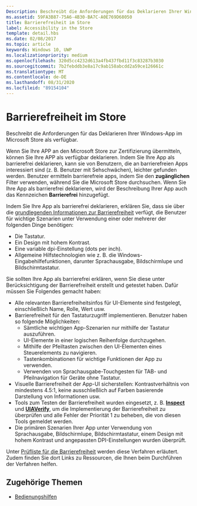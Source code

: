 ```yaml
---
Description: Beschreibt die Anforderungen für das Deklarieren Ihrer Windows-App im Microsoft Store als verfügbar.
ms.assetid: 59FA3B87-75A6-4B30-BA7C-A0E769D68050
title: Barrierefreiheit im Store
label: Accessibility in the Store
template: detail.hbs
ms.date: 02/08/2017
ms.topic: article
keywords: Windows 10, UWP
ms.localizationpriority: medium
ms.openlocfilehash: 320d5cc4232d613a4fb437fbd11f3c83287b3030
ms.sourcegitcommit: 7b2febddb3e8a17c9ab158abcdd2a59ce126661c
ms.translationtype: MT
ms.contentlocale: de-DE
ms.lasthandoff: 08/31/2020
ms.locfileid: "89154104"
---
```

# <a name="accessibility-in-the-store"></a>Barrierefreiheit im Store  



Beschreibt die Anforderungen für das Deklarieren Ihrer Windows-App im Microsoft Store als verfügbar.

Wenn Sie Ihre APP an den Microsoft Store zur Zertifizierung übermitteln, können Sie Ihre APP als verfügbar deklarieren. Indem Sie Ihre App als barrierefrei deklarieren, kann sie von Benutzern, die an barrierefreien Apps interessiert sind (z. B. Benutzer mit Sehschwächen), leichter gefunden werden. Benutzer ermitteln barrierefreie apps, indem Sie den **zugänglichen** Filter verwenden, während Sie die Microsoft Store durchsuchen. Wenn Sie Ihre App als barrierefrei deklarieren, wird der Beschreibung Ihrer App auch das Kennzeichen **Barrierefrei** hinzugefügt.

Indem Sie Ihre App als barrierefrei deklarieren, erklären Sie, dass sie über die [grundlegenden Informationen zur Barrierefreiheit](basic-accessibility-information.md) verfügt, die Benutzer für wichtige Szenarien unter Verwendung einer oder mehrerer der folgenden Dinge benötigen:

* Die Tastatur.
* Ein Design mit hohem Kontrast.
* Eine variable dpi-Einstellung (dots per inch).
* Allgemeine Hilfstechnologien wie z. B. die Windows-Eingabehilfefunktionen, darunter Sprachausgabe, Bildschirmlupe und Bildschirmtastatur.

Sie sollten Ihre App als barrierefrei erklären, wenn Sie diese unter Berücksichtigung der Barrierefreiheit erstellt und getestet haben. Dafür müssen Sie Folgendes gemacht haben:

* Alle relevanten Barrierefreiheitsinfos für UI-Elemente sind festgelegt, einschließlich Name, Rolle, Wert usw.
* Barrierefreiheit für den Tastaturzugriff implementieren. Benutzer haben so folgende Möglichkeiten:
    * Sämtliche wichtigen App-Szenarien nur mithilfe der Tastatur auszuführen.
    * UI-Elemente in einer logischen Reihenfolge durchzugehen.
    * Mithilfe der Pfeiltasten zwischen den UI-Elementen eines Steuerelements zu navigieren.
    * Tastenkombinationen für wichtige Funktionen der App zu verwenden.
    * Verwenden von Sprachausgabe-Touchgesten für TAB- und Pfeilnavigation für Geräte ohne Tastatur.
* Visuelle Barrierefreiheit der App-UI sicherstellen: Kontrastverhältnis von mindestens 4.5:1, keine ausschließlich auf Farben basierende Darstellung von Informationen usw.
* Tools zum Testen der Barrierefreiheit wurden eingesetzt, z. B. [**Inspect**](/windows/desktop/WinAuto/inspect-objects) und [**UIAVerify**](/windows/desktop/WinAuto/ui-automation-verify), um die Implementierung der Barrierefreiheit zu überprüfen und alle Fehler der Priorität 1 zu beheben, die von diesen Tools gemeldet werden.
* Die primären Szenarien Ihrer App unter Verwendung von Sprachausgabe, Bildschirmlupe, Bildschirmtastatur, einem Design mit hohem Kontrast und angepassten DPI-Einstellungen wurden überprüft.

Unter [Prüfliste für die Barrierefreiheit](accessibility-checklist.md) werden diese Verfahren erläutert. Zudem finden Sie dort Links zu Ressourcen, die Ihnen beim Durchführen der Verfahren helfen.

<span id="related_topics"/>

## <a name="related-topics"></a>Zugehörige Themen    
* [Bedienungshilfen](accessibility.md)